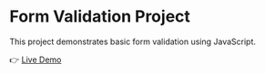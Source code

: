 # Form Validation Project

This project demonstrates basic form validation using JavaScript.

👉 [Live Demo](https://frabjous-paletas-eff985.netlify.app/)
